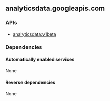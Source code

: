 ## analyticsdata.googleapis.com

### APIs

* [ analyticsdata:v1beta ]( https://analyticsdata.googleapis.com/$discovery/rest?version=v1beta )

### Dependencies

#### Automatically enabled services

None

#### Reverse dependencies

None
